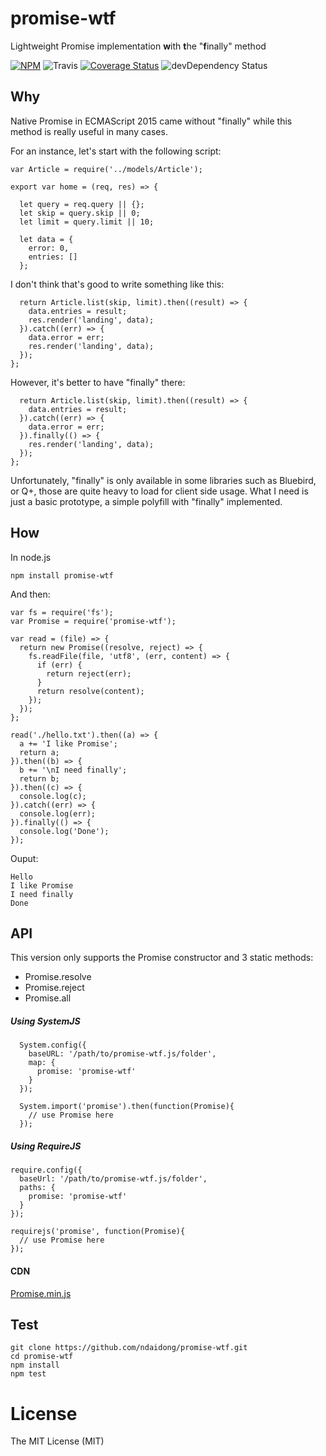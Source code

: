 # promise-wtf
Lightweight Promise implementation **w**ith **t**he "**f**inally" method

[![NPM](https://badge.fury.io/js/promise-wtf.svg)](https://badge.fury.io/js/promise-wtf)
![Travis](https://travis-ci.org/ndaidong/promise-wtf.svg?branch=master)
[![Coverage Status](https://coveralls.io/repos/github/ndaidong/promise-wtf/badge.svg?branch=master)](https://coveralls.io/github/ndaidong/promise-wtf?branch=master)
![devDependency Status](https://david-dm.org/ndaidong/promise-wtf.svg)


## Why

Native Promise in ECMAScript 2015 came without "finally" while this method is really useful in many cases.

For an instance, let's start with the following script:

```
var Article = require('../models/Article');

export var home = (req, res) => {

  let query = req.query || {};
  let skip = query.skip || 0;
  let limit = query.limit || 10;

  let data = {
    error: 0,
    entries: []
  };
```

I don't think that's good to write something like this:

```
  return Article.list(skip, limit).then((result) => {
    data.entries = result;
    res.render('landing', data);
  }).catch((err) => {
    data.error = err;
    res.render('landing', data);
  });
};
```

However, it's better to have "finally" there:

```
  return Article.list(skip, limit).then((result) => {
    data.entries = result;
  }).catch((err) => {
    data.error = err;
  }).finally(() => {
    res.render('landing', data);
  });
};
```

Unfortunately, "finally" is only available in some libraries such as Bluebird, or Q+, those are quite heavy to load for client side usage. What I need is just a basic prototype, a simple polyfill with "finally" implemented.


## How

In node.js

```
npm install promise-wtf
```

And then:

```
var fs = require('fs');
var Promise = require('promise-wtf');

var read = (file) => {
  return new Promise((resolve, reject) => {
    fs.readFile(file, 'utf8', (err, content) => {
      if (err) {
        return reject(err);
      }
      return resolve(content);
    });
  });
};

read('./hello.txt').then((a) => {
  a += 'I like Promise';
  return a;
}).then((b) => {
  b += '\nI need finally';
  return b;
}).then((c) => {
  console.log(c);
}).catch((err) => {
  console.log(err);
}).finally(() => {
  console.log('Done');
});
```

Ouput:
```
Hello
I like Promise
I need finally
Done
```

## API

This version only supports the Promise constructor and 3 static methods:

- Promise.resolve
- Promise.reject
- Promise.all


##### Using SystemJS

```
  System.config({
    baseURL: '/path/to/promise-wtf.js/folder',
    map: {
      promise: 'promise-wtf'
    }
  });

  System.import('promise').then(function(Promise){
    // use Promise here
  });

```

##### Using RequireJS

```
require.config({
  baseUrl: '/path/to/promise-wtf.js/folder',
  paths: {
    promise: 'promise-wtf'
  }
});

requirejs('promise', function(Promise){
  // use Promise here
});

```

#### CDN

[Promise.min.js](https://cdn.rawgit.com/ndaidong/promise-wtf/master/dist/Promise.min.js)


## Test

```
git clone https://github.com/ndaidong/promise-wtf.git
cd promise-wtf
npm install
npm test
```


# License

The MIT License (MIT)
